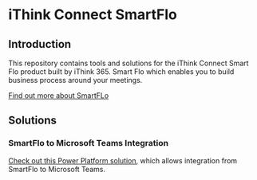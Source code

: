 # iThink Connect SmartFlo

## Introduction

This repository contains tools and solutions for the iThink Connect Smart Flo product built by iThink 365.
Smart Flo which enables you to build business process around your meetings. 

[Find out more about SmartFLo](https://www.ithink365.co.uk/register-for-the-exclusive-smartnote-preview/)

## Solutions

### SmartFlo to Microsoft Teams Integration
[Check out this Power Platform solution](./smartflo-teams-integration/README.md), which allows integration from SmartFlo to Microsoft Teams.
